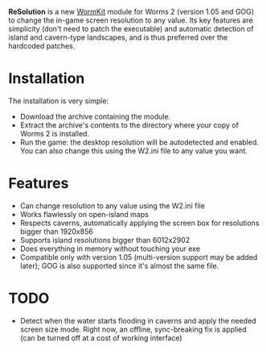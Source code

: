 **ReSolution** is a new [WormKit](http://worms2d.info/WormKit) module for Worms 2 (version 1.05 and GOG) to change the in-game screen resolution to any value. Its key features are simplicity (don't need to patch the executable) and automatic detection of island and cavern-type landscapes, and is thus preferred over the hardcoded patches.

# Installation

The installation is very simple:
- Download the archive containing the module.
- Extract the archive's contents to the directory where your copy of Worms 2 is installed.
- Run the game: the desktop resolution will be autodetected and enabled. You can also change this using the W2.ini file to any value you want.

# Features

- Can change resolution to any value using the W2.ini file
- Works flawlessly on open-island maps
- Respects caverns, automatically applying the screen box for resolutions bigger than 1920x856
- Supports island resolutions bigger than 6012x2902
- Does everything in memory without touching your exe
- Compatible only with version 1.05 (multi-version support may be added later); GOG is also supported since it's almost the same file.

# TODO

- Detect when the water starts flooding in caverns and apply the needed screen size mode. Right now, an offline, sync-breaking fix is applied (can be turned off at a cost of working interface)

